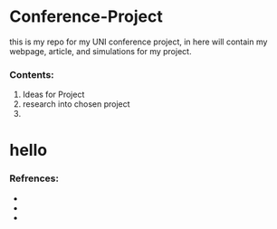 # Conference-Project
this is my repo for my UNI conference project, in here will contain my webpage, article, and simulations for my project.


### Contents:
1. Ideas for Project
2. research into chosen project
3. 


<html>
  <head>
  </head>
  <body>
    <h1>hello</h1>
    <a href="www.google.com"></a>
  </body>
</html>




### Refrences:
-
-
-

